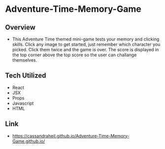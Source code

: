 # Adventure-Time-Memory-Game
## Overview
* This Adventure Time themed mini-game tests your memory and clicking skills. Click any image to get started, just remember which character you picked. Click them twice and the game is over. The score is displayed in the top corner above the top score so the user can challange themselves.

## Tech Utilized
* React
* JSX
* Props
* Javascript
* HTML

## Link 
* https://cassandraheil.github.io/Adventure-Time-Memory-Game.github.io/
